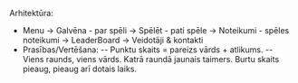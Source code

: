 Arhitektūra:
- Menu
-> Galvēna - par spēli
-> Spēlēt - pati spēle
-> Noteikumi - spēles noteikumi
-> LeaderBoard
-> Veidotāji & kontakti
- Prasības/Vertēšana:
-- Punktu skaits = pareizs vārds + atlikums.
-- Viens raunds, viens vārds. Katrā raundā jaunais taimers. Burtu skaits pieaug, pieaug arī dotais laiks.
